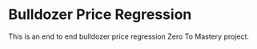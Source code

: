 # Bulldozer Price Regression

This is an end to end bulldozer price regression Zero To Mastery project.

